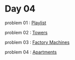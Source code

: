 # Day 04

problem 01 : [ Playlist ](https://cses.fi/problemset/task/1141)

problem 02 : [ Towers ](https://cses.fi/problemset/task/1073)

problem 03 : [ Factory Machines ](https://cses.fi/problemset/task/1620)

problem 04 : [ Apartments ](https://cses.fi/problemset/task/1084)

